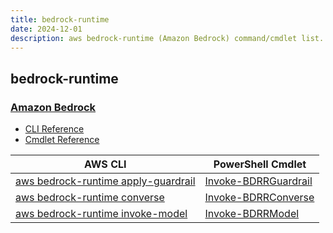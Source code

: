 ```yaml
---
title: bedrock-runtime
date: 2024-12-01
description: aws bedrock-runtime (Amazon Bedrock) command/cmdlet list.
---
```


## bedrock-runtime

### [Amazon Bedrock](https://aws.amazon.com/bedrock/)

* [CLI Reference](https://awscli.amazonaws.com/v2/documentation/api/latest/reference/bedrock-runtime/index.html)
* [Cmdlet Reference](https://docs.aws.amazon.com/powershell/latest/reference/items/BedrockRuntime_cmdlets.html)

|AWS CLI|PowerShell Cmdlet|
|----|----|
|[aws bedrock-runtime apply-guardrail](https://awscli.amazonaws.com/v2/documentation/api/latest/reference/bedrock-runtime/apply-guardrail.html)|[Invoke-BDRRGuardrail](https://docs.aws.amazon.com/powershell/latest/reference/items/Invoke-BDRRGuardrail.html)|
|[aws bedrock-runtime converse](https://awscli.amazonaws.com/v2/documentation/api/latest/reference/bedrock-runtime/converse.html)|[Invoke-BDRRConverse](https://docs.aws.amazon.com/powershell/latest/reference/items/Invoke-BDRRConverse.html)|
|[aws bedrock-runtime invoke-model](https://awscli.amazonaws.com/v2/documentation/api/latest/reference/bedrock-runtime/invoke-model.html)|[Invoke-BDRRModel](https://docs.aws.amazon.com/powershell/latest/reference/items/Invoke-BDRRModel.html)|

